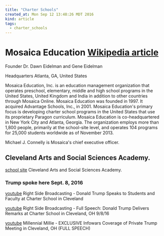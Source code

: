 ```yaml
---
title: "Charter Schools"
created_at: Mon Sep 12 13:48:26 MDT 2016
kind: article
tags:
  - charter_schools
---
```


# Mosaica Education <a href="https://en.wikipedia.org/wiki/Mosaica_Education" target="_blank">Wikipedia article</a>

Founder 	Dr. Dawn Eidelman and Gene Eidelman

Headquarters 	Atlanta, GA, United States

Mosaica Education, Inc. is an education management organization that
operates preschool, elementary, middle and high school programs in the
United States, United Kingdom and India in addition to other countries
through Mosaica Online. Mosaica Education was founded in 1997. It acquired
Advantage Schools, Inc., in 2001. Mosaica Education's primary focus is
developing charter school programs in the United States that use its
proprietary Paragon curriculum. Mosaica Education is co-headquartered
in New York City and Atlanta, Georgia. The organization employs more
than 1,800 people, primarily at the school-site level, and operates 104
programs for 25,000 students worldwide as of November 2013.

Michael J. Connelly is Mosaica's chief executive officer.

## Cleveland Arts and Social Sciences Academy. 

<a href="http://clevelandartsocsci.org/" target="_blank">school site</a>
Cleveland Arts and Social Sciences Academy. 

### Trump spoke here Sept. 8, 2016

<a href="https://www.youtube.com/watch?v=tL8vAgZcV04" target="_blank">youtube</a>
Right Side Broadcasting - Donald Trump Speaks to Students and Faculty at Charter School in Cleveland

<a href="https://www.youtube.com/watch?v=G7-4oeEChx0" target="_blank">youtube</a>
Right Side Broadcasting - Full Speech: Donald Trump Delivers Remarks at Charter School in Cleveland, OH 9/8/16

<a href="https://www.youtube.com/watch?v=Lo62tYyk0sM" target="_blank">youtube</a>
Millennial Millie - EXCLUSIVE Infowars Coverage of Private Trump Meeting in Cleveland, OH (FULL SPEECH)

<!--
html boilerplate
<a href="" target="_blank"></a>
<a name=""></a>
<img src="" width="400px">
<ul>
  <li></li>
</ul>
<pre>
</pre>
<pre><code>
</code></pre>
<math xmlns='http://www.w3.org/1998/Math/MathML' display='block'>
</math>
-->
